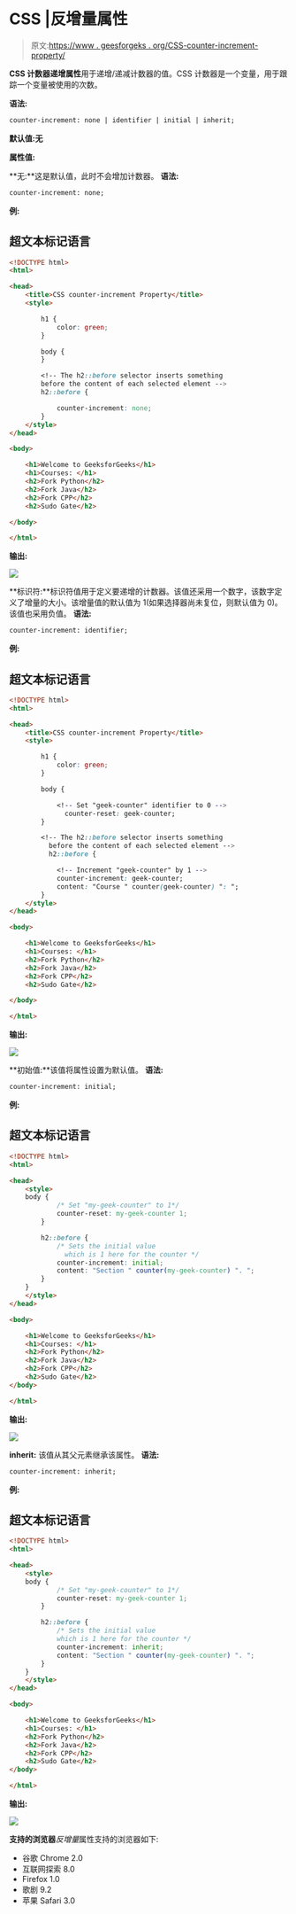 # CSS |反增量属性

> 原文:[https://www . geesforgeks . org/CSS-counter-increment-property/](https://www.geeksforgeeks.org/css-counter-increment-property/)

**CSS 计数器递增属性**用于递增/递减计数器的值。CSS 计数器是一个变量，用于跟踪一个变量被使用的次数。

**语法:**

```html
counter-increment: none | identifier | initial | inherit;
```

**默认值:无**

**属性值:**

**无:**这是默认值，此时不会增加计数器。
**语法:**

```html
counter-increment: none;
```

**例:**

## 超文本标记语言

```html
<!DOCTYPE html>
<html>

<head>
    <title>CSS counter-increment Property</title>
    <style>

        h1 {
            color: green;
        }

        body {
        }

        <!-- The h2::before selector inserts something
        before the content of each selected element -->
        h2::before {

            counter-increment: none;
        }
    </style>
</head>

<body>

    <h1>Welcome to GeeksforGeeks</h1>
    <h1>Courses: </h1>
    <h2>Fork Python</h2>
    <h2>Fork Java</h2>
    <h2>Fork CPP</h2>
    <h2>Sudo Gate</h2>

</body>

</html>                   
```

**输出:**

![](img/e1ec09dae249047e31fe5b588da96abc.png)

**标识符:**标识符值用于定义要递增的计数器。该值还采用一个数字，该数字定义了增量的大小。该增量值的默认值为 1(如果选择器尚未复位，则默认值为 0)。该值也采用负值。
**语法:**

```html
counter-increment: identifier;
```

**例:**

## 超文本标记语言

```html
<!DOCTYPE html>
<html>

<head>
    <title>CSS counter-increment Property</title>
    <style>

        h1 {
            color: green;
        }

        body {

            <!-- Set "geek-counter" identifier to 0 -->
              counter-reset: geek-counter;
        }

        <!-- The h2::before selector inserts something
          before the content of each selected element -->
          h2::before {

            <!-- Increment "geek-counter" by 1 -->
            counter-increment: geek-counter;
            content: "Course " counter(geek-counter) ": ";
        }
    </style>
</head>

<body>

    <h1>Welcome to GeeksforGeeks</h1>
    <h1>Courses: </h1>
    <h2>Fork Python</h2>
    <h2>Fork Java</h2>
    <h2>Fork CPP</h2>
    <h2>Sudo Gate</h2>

</body>

</html>
```

**输出:**

![](img/e1ec09dae249047e31fe5b588da96abc.png)

**初始值:**该值将属性设置为默认值。
**语法:**

```html
counter-increment: initial;
```

**例:**

## 超文本标记语言

```html
<!DOCTYPE html>
<html>

<head>
    <style>
    body {
            /* Set "my-geek-counter" to 1*/
            counter-reset: my-geek-counter 1;
        }

        h2::before {
            /* Sets the initial value
              which is 1 here for the counter */
            counter-increment: initial;
            content: "Section " counter(my-geek-counter) ". ";
        }
    }
    </style>
</head>

<body>

    <h1>Welcome to GeeksforGeeks</h1>
    <h1>Courses: </h1>
    <h2>Fork Python</h2>
    <h2>Fork Java</h2>
    <h2>Fork CPP</h2>
    <h2>Sudo Gate</h2>
</body>

</html>
```

**输出:**

![](img/e8efcac6d1a92eaecb71aa2a74749863.png)

**inherit:** 该值从其父元素继承该属性。
**语法:**

```html
counter-increment: inherit;
```

**例:**

## 超文本标记语言

```html
<!DOCTYPE html>
<html>

<head>
    <style>
    body {
            /* Set "my-geek-counter" to 1*/
            counter-reset: my-geek-counter 1;
        }

        h2::before {
            /* Sets the initial value
            which is 1 here for the counter */
            counter-increment: inherit;
            content: "Section " counter(my-geek-counter) ". ";
        }
    }
    </style>
</head>

<body>

    <h1>Welcome to GeeksforGeeks</h1>
    <h1>Courses: </h1>
    <h2>Fork Python</h2>
    <h2>Fork Java</h2>
    <h2>Fork CPP</h2>
    <h2>Sudo Gate</h2>
</body>

</html>
```

**输出:**

![](img/e8efcac6d1a92eaecb71aa2a74749863.png)

**支持的浏览器***反增量*属性支持的浏览器如下:

*   谷歌 Chrome 2.0
*   互联网探索 8.0
*   Firefox 1.0
*   歌剧 9.2
*   苹果 Safari 3.0